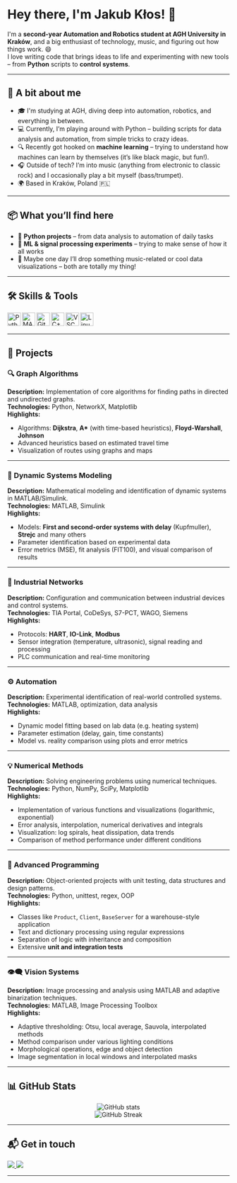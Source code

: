 # Hey there, I'm Jakub Kłos! 👋

I'm a **second-year Automation and Robotics student at AGH University in Kraków**, and a big enthusiast of technology, music, and figuring out how things work. 😄  
I love writing code that brings ideas to life and experimenting with new tools – from **Python** scripts to **control systems**.

---

## 🧑 A bit about me

- 🎓 I'm studying at AGH, diving deep into automation, robotics, and everything in between.
- 💻 Currently, I’m playing around with Python – building scripts for data analysis and automation, from simple tricks to crazy ideas.
- 🔍 Recently got hooked on **machine learning** – trying to understand how machines can learn by themselves (it’s like black magic, but fun!).
- 🎧 Outside of tech? I’m into music (anything from electronic to classic rock) and I occasionally play a bit myself (bass/trumpet).
- 🌍 Based in Kraków, Poland 🇵🇱

---

## 📦 What you’ll find here

- 🐍 **Python projects** – from data analysis to automation of daily tasks
- 🧪 **ML & signal processing experiments** – trying to make sense of how it all works
- 🎨 Maybe one day I’ll drop something music-related or cool data visualizations – both are totally my thing!

---

## 🛠️ Skills & Tools

<img align="left" alt="Python" width="30px" src="https://cdn.jsdelivr.net/gh/devicons/devicon/icons/python/python-original.svg" />
<img align="left" alt="MATLAB" width="30px" src="https://cdn.jsdelivr.net/gh/devicons/devicon/icons/matlab/matlab-original.svg" />
<img align="left" alt="Git" width="30px" src="https://cdn.jsdelivr.net/gh/devicons/devicon/icons/git/git-original.svg" />
<img align="left" alt="C++" width="30px" src="https://cdn.jsdelivr.net/gh/devicons/devicon/icons/cplusplus/cplusplus-original.svg" />
<img align="left" alt="VSCode" width="30px" src="https://cdn.jsdelivr.net/gh/devicons/devicon/icons/vscode/vscode-original.svg" />
<img align="left" alt="Linux" width="30px" src="https://cdn.jsdelivr.net/gh/devicons/devicon/icons/linux/linux-original.svg" />
<br><br>

---

## 📌 Projects

### 🔍 Graph Algorithms
**Description:** Implementation of core algorithms for finding paths in directed and undirected graphs.  
**Technologies:** Python, NetworkX, Matplotlib  
**Highlights:**
- Algorithms: **Dijkstra**, **A\*** (with time-based heuristics), **Floyd-Warshall**, **Johnson**
- Advanced heuristics based on estimated travel time
- Visualization of routes using graphs and maps

---

### 🧮 Dynamic Systems Modeling
**Description:** Mathematical modeling and identification of dynamic systems in MATLAB/Simulink.  
**Technologies:** MATLAB, Simulink  
**Highlights:**
- Models: **First and second-order systems with delay** (Kupfmuller), **Strejc** and many others
- Parameter identification based on experimental data
- Error metrics (MSE), fit analysis (FIT100), and visual comparison of results

---

### 📡 Industrial Networks
**Description:** Configuration and communication between industrial devices and control systems.  
**Technologies:** TIA Portal, CoDeSys, S7-PCT, WAGO, Siemens  
**Highlights:**
- Protocols: **HART**, **IO-Link**, **Modbus**
- Sensor integration (temperature, ultrasonic), signal reading and processing
- PLC communication and real-time monitoring

---

### ⚙️ Automation 
**Description:** Experimental identification of real-world controlled systems.  
**Technologies:** MATLAB, optimization, data analysis  
**Highlights:**
- Dynamic model fitting based on lab data (e.g. heating system)
- Parameter estimation (delay, gain, time constants)
- Model vs. reality comparison using plots and error metrics

---

### 💡 Numerical Methods
**Description:** Solving engineering problems using numerical techniques.  
**Technologies:** Python, NumPy, SciPy, Matplotlib  
**Highlights:**
- Implementation of various functions and visualizations (logarithmic, exponential)
- Error analysis, interpolation, numerical derivatives and integrals
- Visualization: log spirals, heat dissipation, data trends
- Comparison of method performance under different conditions

---

### 🧠 Advanced Programming
**Description:** Object-oriented projects with unit testing, data structures and design patterns.  
**Technologies:** Python, unittest, regex, OOP  
**Highlights:**
- Classes like `Product`, `Client`, `BaseServer` for a warehouse-style application
- Text and dictionary processing using regular expressions
- Separation of logic with inheritance and composition
- Extensive **unit and integration tests**

---

### 👁️‍🗨️ Vision Systems
**Description:** Image processing and analysis using MATLAB and adaptive binarization techniques.  
**Technologies:** MATLAB, Image Processing Toolbox  
**Highlights:**
- Adaptive thresholding: Otsu, local average, Sauvola, interpolated methods
- Method comparison under various lighting conditions
- Morphological operations, edge and object detection
- Image segmentation in local windows and interpolated masks

---

## 📊 GitHub Stats

<p align="center">
  <img src="https://github-readme-stats.vercel.app/api?username=Jukub Kłos &show_icons=true&theme=transparent&hide=prs" alt="GitHub stats" />
  <br>
  <img src="https://github-readme-streak-stats.herokuapp.com/?user=kubaklos&theme=transparent" alt="GitHub Streak" />
</p>

---

## 📬 Get in touch

<p align="left">
  <a href="mailto:jklos2018@gmail.com">
    <img src="https://img.shields.io/badge/E--mail-kubaklos17@gmail.com-red?style=flat-square&logo=gmail" />
  </a>
  <a href="https://www.linkedin.com/in/jakub-k%C5%82os-7314b81b7/">
    <img src="https://img.shields.io/badge/LinkedIn-Jakub%20Kłos-blue?style=flat-square&logo=linkedin" />
  </a>
</p>

---
